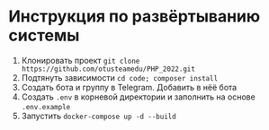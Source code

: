 # Инструкция по развёртыванию системы

1. Клонировать проект ```git clone https://github.com/otusteamedu/PHP_2022.git```
2. Подтянуть зависимости ```cd code; composer install```
3. Создать бота и группу в Telegram. Добавить в нёё бота
4. Создать ```.env``` в корневой директории и заполнить на основе ```.env.example```
5. Запустить ```docker-compose up -d --build```